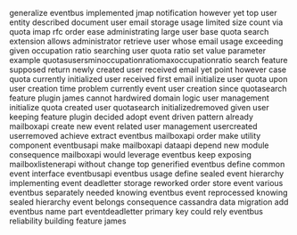generalize eventbus implemented jmap notification however yet top user entity described document user email storage usage limited size count via quota imap rfc order ease administrating large user base quota search extension allows administrator retrieve user whose email usage exceeding given occupation ratio searching user quota ratio set value parameter example quotasusersminoccupationratiomaxoccupationratio search feature supposed return newly created user received email yet point however case quota currently initialized user received first email initialize user quota upon user creation time problem currently event user creation since quotasearch feature plugin james cannot hardwired domain logic user management initialize quota created user quotasearch initializedremoved given user keeping feature plugin decided adopt event driven pattern already mailboxapi create new event related user management usercreated userremoved achieve extract eventbus mailboxapi order make utility component eventbusapi make mailboxapi dataapi depend new module consequence mailboxapi would leverage eventbus keep exposing mailboxlistenerapi without change top generified eventbus define common event interface eventbusapi eventbus usage define sealed event hierarchy implementing event deadletter storage reworked order store event various eventbus separately needed knowing eventbus event reprocessed knowing sealed hierarchy event belongs consequence cassandra data migration add eventbus name part eventdeadletter primary key could rely eventbus reliability building feature james